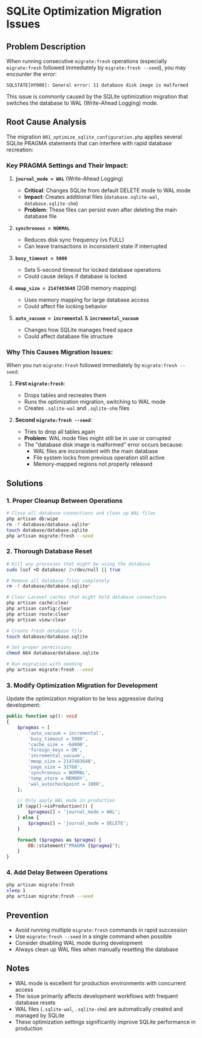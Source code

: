 # SQLite Optimization Migration Issues

## Problem Description

When running consecutive `migrate:fresh` operations (especially `migrate:fresh` followed immediately by `migrate:fresh --seed`), you may encounter the error:

```
SQLSTATE[HY000]: General error: 11 database disk image is malformed
```

This issue is commonly caused by the SQLite optimization migration that switches the database to WAL (Write-Ahead Logging) mode.

## Root Cause Analysis

The migration `001_optimize_sqlite_configuration.php` applies several SQLite PRAGMA statements that can interfere with rapid database recreation:

### Key PRAGMA Settings and Their Impact:

1. **`journal_mode = WAL`** (Write-Ahead Logging)
   - **Critical**: Changes SQLite from default DELETE mode to WAL mode
   - **Impact**: Creates additional files (`database.sqlite-wal`, `database.sqlite-shm`)
   - **Problem**: These files can persist even after deleting the main database file

2. **`synchronous = NORMAL`**
   - Reduces disk sync frequency (vs FULL)
   - Can leave transactions in inconsistent state if interrupted

3. **`busy_timeout = 5000`**
   - Sets 5-second timeout for locked database operations
   - Could cause delays if database is locked

4. **`mmap_size = 2147483648`** (2GB memory mapping)
   - Uses memory mapping for large database access
   - Could affect file locking behavior

5. **`auto_vacuum = incremental`** & **`incremental_vacuum`**
   - Changes how SQLite manages freed space
   - Could affect database file structure

### Why This Causes Migration Issues:

When you run `migrate:fresh` followed immediately by `migrate:fresh --seed`:

1. **First `migrate:fresh`**: 
   - Drops tables and recreates them
   - Runs the optimization migration, switching to WAL mode
   - Creates `.sqlite-wal` and `.sqlite-shm` files

2. **Second `migrate:fresh --seed`**:
   - Tries to drop all tables again
   - **Problem**: WAL mode files might still be in use or corrupted
   - The "database disk image is malformed" error occurs because:
     - WAL files are inconsistent with the main database
     - File system locks from previous operation still active
     - Memory-mapped regions not properly released

## Solutions

### 1. Proper Cleanup Between Operations

```bash
# Close all database connections and clean up WAL files
php artisan db:wipe
rm -f database/database.sqlite*
touch database/database.sqlite
php artisan migrate:fresh --seed
```

### 2. Thorough Database Reset

```bash
# Kill any processes that might be using the database
sudo lsof +D database/ 2>/dev/null || true

# Remove all database files completely
rm -f database/database.sqlite*

# Clear Laravel caches that might hold database connections
php artisan cache:clear
php artisan config:clear
php artisan route:clear
php artisan view:clear

# Create fresh database file
touch database/database.sqlite

# Set proper permissions
chmod 664 database/database.sqlite

# Run migration with seeding
php artisan migrate:fresh --seed
```

### 3. Modify Optimization Migration for Development

Update the optimization migration to be less aggressive during development:

```php
public function up(): void
{
    $pragmas = [
        'auto_vacuum = incremental',
        'busy_timeout = 5000',
        'cache_size = -64000',
        'foreign_keys = ON',
        'incremental_vacuum',
        'mmap_size = 2147483648',
        'page_size = 32768',
        'synchronous = NORMAL',
        'temp_store = MEMORY',
        'wal_autocheckpoint = 1000',
    ];

    // Only apply WAL mode in production
    if (app()->isProduction()) {
        $pragmas[] = 'journal_mode = WAL';
    } else {
        $pragmas[] = 'journal_mode = DELETE';
    }

    foreach ($pragmas as $pragma) {
        DB::statement("PRAGMA {$pragma}");
    }
}
```

### 4. Add Delay Between Operations

```bash
php artisan migrate:fresh
sleep 1
php artisan migrate:fresh --seed
```

## Prevention

- Avoid running multiple `migrate:fresh` commands in rapid succession
- Use `migrate:fresh --seed` in a single command when possible
- Consider disabling WAL mode during development
- Always clean up WAL files when manually resetting the database

## Notes

- WAL mode is excellent for production environments with concurrent access
- The issue primarily affects development workflows with frequent database resets
- WAL files (`.sqlite-wal`, `.sqlite-shm`) are automatically created and managed by SQLite
- These optimization settings significantly improve SQLite performance in production